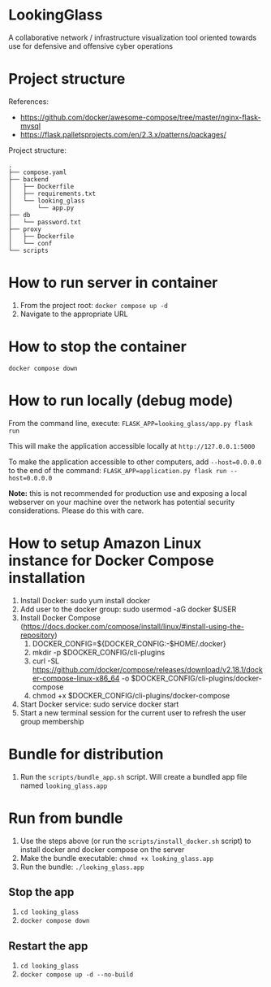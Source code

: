 # LookingGlass
A collaborative network / infrastructure visualization tool oriented towards use for defensive and offensive cyber operations

# Project structure

References:

- https://github.com/docker/awesome-compose/tree/master/nginx-flask-mysql
- https://flask.palletsprojects.com/en/2.3.x/patterns/packages/

Project structure:
```
.
├── compose.yaml
├── backend
│   ├── Dockerfile
│   ├── requirements.txt
│   └── looking_glass
│       └── app.py
├── db
│   └── password.txt
├── proxy
│   ├── Dockerfile
│   └── conf
└── scripts
```

# How to run server in container

1. From the project root: `docker compose up -d`
1. Navigate to the appropriate URL

# How to stop the container

`docker compose down`

# How to run locally (debug mode)

From the command line, execute: `FLASK_APP=looking_glass/app.py flask run`

This will make the application accessible locally at `http://127.0.0.1:5000`

To make the application accessible to other computers, add `--host=0.0.0.0` to the end of the command: `FLASK_APP=application.py flask run --host=0.0.0.0`

**Note:** this is not recommended for production use and exposing a local webserver on your machine over the network has potential security considerations. Please do this with care.

# How to setup Amazon Linux instance for Docker Compose installation

1. Install Docker: sudo yum install docker
1. Add user to the docker group: sudo usermod -aG docker $USER
1. Install Docker Compose (https://docs.docker.com/compose/install/linux/#install-using-the-repository)
   1. DOCKER_CONFIG=${DOCKER_CONFIG:-$HOME/.docker}
   1. mkdir -p $DOCKER_CONFIG/cli-plugins
   1. curl -SL https://github.com/docker/compose/releases/download/v2.18.1/docker-compose-linux-x86_64 -o $DOCKER_CONFIG/cli-plugins/docker-compose
   1. chmod +x $DOCKER_CONFIG/cli-plugins/docker-compose
1. Start Docker service: sudo service docker start
1. Start a new terminal session for the current user to refresh the user group membership

# Bundle for distribution

1. Run the `scripts/bundle_app.sh` script. Will create a bundled app file named `looking_glass.app`

# Run from bundle

1. Use the steps above (or run the `scripts/install_docker.sh` script) to install docker and docker compose on the server
1. Make the bundle executable: `chmod +x looking_glass.app`
1. Run the bundle: `./looking_glass.app`

## Stop the app

1. `cd looking_glass`
1. `docker compose down`

## Restart the app

1. `cd looking_glass`
1. `docker compose up -d --no-build`
